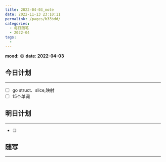 ```yaml
---
title: 2022-04-03_note
date: 2022-11-13 23:10:11
permalink: /pages/b33bdd/
categories:
  - 每日随笔
  - 2022-04
tags:
  - 
---
```

**mood:** :smile:  									**date: 2022-04-03**  
## 今日计划  
------
- [ ]  go struct、slice,映射
- [ ]  15个单词
## 明日计划  
------
- [ ]  
## 随写 
------
